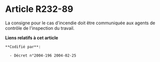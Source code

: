 # Article R232-89

La consigne pour le cas d'incendie doit être communiquée aux agents de contrôle de l'inspection du travail.

**Liens relatifs à cet article**

	**Codifié par**:

	  - Décret n°2004-196 2004-02-25
